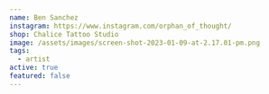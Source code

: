 ```yaml
---
name: Ben Sanchez
instagram: https://www.instagram.com/orphan_of_thought/
shop: Chalice Tattoo Studio
image: /assets/images/screen-shot-2023-01-09-at-2.17.01-pm.png
tags:
  - artist
active: true
featured: false
---
```

